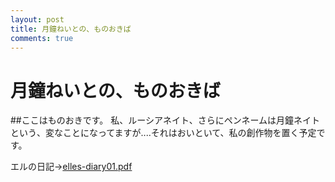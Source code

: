```yaml
--- 
layout: post
title: 月鐘ねいとの、ものおきば
comments: true
---
```


月鐘ねいとの、ものおきば
========================

##ここはものおきです。
私、ルーシアネイト、さらにペンネームは月鐘ネイトという、変なことになってますが‥‥それはおいといて、私の創作物を置く予定です。

エルの日記→[elles-diary01.pdf](elles-diary/01/elles-diary01.pdf)
